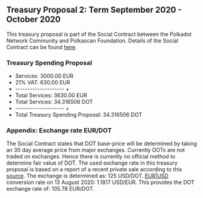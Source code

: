## Treasury Proposal 2: Term September 2020 - October 2020
This treasury proposal is part of the Social Contract between the Polkadot Network Community and Polkascan Foundation.
Details of the Social Contract can be found [here](https://github.com/polkascan/social-contract/blob/master/polkadot/social-contract.md).

### Treasury Spending Proposal
- Services: 3000.00 EUR
- 21% VAT: 630.00 EUR
- -------------------- +
- Total Services: 3630.00 EUR
- Total Services: 34.316506 DOT
- -------------------- +
- Total Treasury Spending Proposal: 34.316506 DOT

### Appendix: Exchange rate EUR/DOT
The Social Contract states that DOT base-price will be determined by taking an 30 day average price from major exchanges. Currently DOTs are not traded on exchanges.
Hence there is currently no official method to determine fair value of DOT.
The used exchange rate in this treasury proposal is based on a report of a recent private sale according to this [source](https://www.coindesk.com/polkadot-raises-43m-in-72-hour-private-sale-source).
The exchange is determined as: 125 USD/DOT. 
[EUR|USD](https://www.exchangerates.org.uk/EUR-USD-13_08_2020-exchange-rate-history.html) conversion rate on 13 August 2020: 1.1817 USD/EUR. 
This provides the DOT exchange rate of: 105.78 EUR/DOT.
